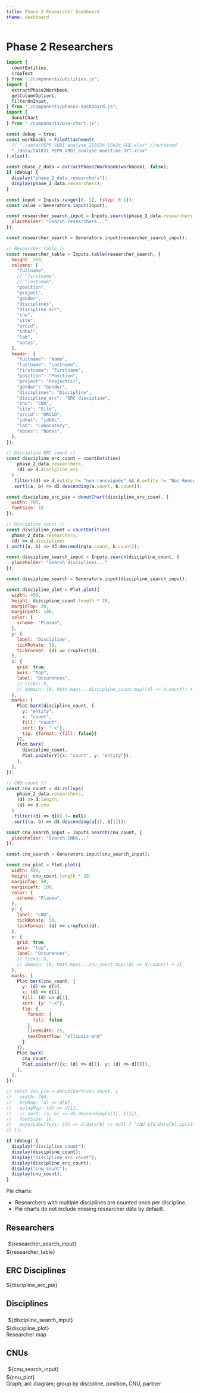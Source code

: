 ```yaml
---
title: Phase 2 Researcher Dashboard
theme: dashboard
---
```


# Phase 2 Researchers

```js
import {
  countEntities,
  cropText
} from "./components/utilities.js";
import {
  extractPhase2Workbook,
  getColumnOptions,
  filterOnInput,
} from "./components/phase2-dashboard.js";
import {
  donutChart
} from "./components/pie-chart.js";
```

```js
const debug = true;
const workbook1 = FileAttachment(
  // "./data/PEPR_VBDI_analyse_210524_15h24_GGE.xlsx" //outdated
  "./data/241021 PEPR_VBDI_analyse modifiée JYT.xlsx"
).xlsx();
```

```js
const phase_2_data = extractPhase2Workbook(workbook1, false);
if (debug) {
  display("phase_2_data.researchers");
  display(phase_2_data.researchers);
}
```

```js
const input = Inputs.range([0, 1], {step: 0.1});
const value = Generators.input(input);
```

```js
const researcher_search_input = Inputs.search(phase_2_data.researchers, {
  placeholder: "Search researchers..."
});

const researcher_search = Generators.input(researcher_search_input);
```

```js
// Researcher table //
const researcher_table = Inputs.table(researcher_search, {
  height: 350,
  columns: [
    "fullname",
    // "firstname",
    // "lastname",
    "position",
    "project",
    "gender",
    "disciplines",
    "discipline_erc",
    "cnu",
    "site",
    "orcid",
    "idhal",
    "lab",
    "notes",
  ],
  header: {
    "fullname": "Name",
    "lastname": "Lastname",
    "firstname": "Firstname",
    "position": "Position",
    "project": "Project(s)",
    "gender": "Gender",
    "disciplines": "Discipline",
    "discipline_erc": "ERC discipline",
    "cnu": "CNU",
    "site": "Site",
    "orcid": "ORCiD",
    "idhal": "idHAL",
    "lab": "Laboratory",
    "notes": "Notes",
  },
});
```

```js
// Discipline ERC count //
const discipline_erc_count = countEntities(
    phase_2_data.researchers,
    (d) => d.discipline_erc
  )
  .filter((d) => d.entity != "non renseignée" && d.entity != "Non Renseigné")
  .sort((a, b) => d3.descending(a.count, b.count));

const discipline_erc_pie = donutChart(discipline_erc_count, {
  width: 700,
  fontSize: 18
});
```

```js
// Discipline count //
const discipline_count = countEntities(
  phase_2_data.researchers,
  (d) => d.disciplines
).sort((a, b) => d3.descending(a.count, b.count));

const discipline_search_input = Inputs.search(discipline_count, {
  placeholder: "Search disciplines..."
});

const discipline_search = Generators.input(discipline_search_input);
```

```js
const discipline_plot = Plot.plot({
  width: 450,
  height: discipline_count.length * 20,
  marginTop: 30,
  marginLeft: 100,
  color: {
    scheme: "Plasma",
  },
  y: {
    label: "Discipline",
    tickRotate: 30,
    tickFormat: (d) => cropText(d),
  },
  x: {
    grid: true,
    axis: "top",
    label: "Occurences",
    // ticks: 5,
    // domain: [0, Math.max(...discipline_count.map((d) => d.count)) + 1],
  },
  marks: [
    Plot.barX(discipline_count, {
      y: "entity",
      x: "count",
      fill: "count",
      sort: {y: "-x"},
      tip: {format: {fill: false}}
    }),
    Plot.barX(
      discipline_count, 
      Plot.pointerY({x: "count", y: "entity"}),
    ),
  ],
});
```

```js
// CNU count //
const cnu_count = d3.rollups(
    phase_2_data.researchers,
    (d) => d.length,
    (d) => d.cnu
  )
  .filter((d) => d[0] != null)
  .sort((a, b) => d3.descending(a[1], b[1]));

const cnu_search_input = Inputs.search(cnu_count, {
  placeholder: "Search CNUs..."
});

const cnu_search = Generators.input(cnu_search_input);
```

```js
const cnu_plot = Plot.plot({
  width: 450,
  height: cnu_count.length * 20,
  marginTop: 50,
  marginLeft: 100,
  color: {
    scheme: "Plasma",
  },
  y: {
    label: "CNU",
    tickRotate: 30,
    tickFormat: (d) => cropText(d),
  },
  x: {
    grid: true,
    axis: "top",
    label: "Occurences",
    // ticks: 5,
    // domain: [0, Math.max(...cnu_count.map((d) => d.count)) + 1],
  },
  marks: [
    Plot.barX(cnu_count, {
      y: (d) => d[0],
      x: (d) => d[1],
      fill: (d) => d[1],
      sort: {y: "-x"},
      tip: {
        format: {
          fill: false
        },
        lineWidth: 25,
        textOverflow: "ellipsis-end"
      }
    }),
    Plot.barX(
      cnu_count, 
      Plot.pointerY({x: (d) => d[1], y: (d) => d[0]}),
    ),
  ],
});

// const cnu_pie = donutChart(cnu_count, {
//   width: 700,
//   keyMap: (d) => d[0],
//   valueMap: (d) => d[1],
//   // sort: (a, b) => d3.descending(a[1], b[1]),
//   fontSize: 18,
//   majorLabelText: (d) => d.data[0] != null ? `CNU ${d.data[0].split(" ")[0]}` : "N/A",
// });
```

```js
if (debug) {
  display("discipline_count");
  display(discipline_count);
  display("discipline_erc_count");
  display(discipline_erc_count);
  display("cnu_count");
  display(cnu_count);
}
```

<div class="tip" label="Data visualization policy">
  Pie charts:
  <ul>
    <li>Researchers with multiple disciplines are counted once per discipline.</li>
    <li>Pie charts do not include missing researcher data by default.</li>
  </ul>
</div>

<div class="grid grid-cols-3">
  <div class="card grid-colspan-2">
    <h2>Researchers</h2>
    <div style="padding: 5px">${researcher_search_input}</div>
    <div>${researcher_table}</div>
  </div>
  <div class="card grid-colspan-1">
    <h2>ERC Disciplines</h2>
    <div>${discipline_erc_pie}</div>
  </div>
  <div class="card grid-colspan-1">
    <h2>Disciplines</h2>
    <div style="padding: 5px">${discipline_search_input}</div>
    <div style="max-height: 350px; overflow: auto">${discipline_plot}</div>
  </div>
  <div class="card grid-colspan-2 grid-rowspan-2">
    Researcher map
  </div>
  <div class="card grid-colspan-1">
    <h2>CNUs</h2>
    <div style="padding: 5px">${cnu_search_input}</div>
    <div style="max-height: 350px; overflow: auto">${cnu_plot}</div>
  </div>
  <div class="card grid-colspan-3 grid-rowspan-1">
    Graph, arc diagram; group by discipline, position, CNU, partner
  </div>
</div>
<div class="grid grid-cols-2">
  
  
</div>

<!--
TODO:
- pie -> %
- add notes for data modifications
- dont show 
-->
